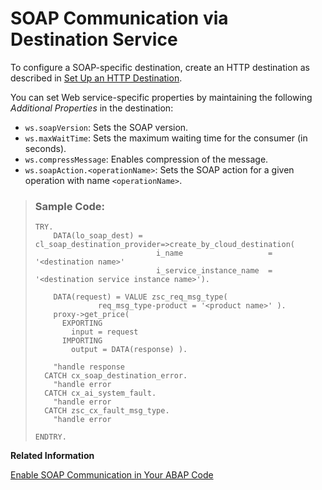 <!-- loio72bb6b5208b641a1b19672459bbfbc11 -->

# SOAP Communication via Destination Service

To configure a SOAP-specific destination, create an HTTP destination as described in [Set Up an HTTP Destination](Set_Up_an_HTTP_Destination_3884bc3.md).

You can set Web service-specific properties by maintaining the following *Additional Properties* in the destination:

-   `ws.soapVersion`: Sets the SOAP version.
-   `ws.maxWaitTime`: Sets the maximum waiting time for the consumer \(in seconds\).
-   `ws.compressMessage`: Enables compression of the message.
-   `ws.soapAction.<operationName>`: Sets the SOAP action for a given operation with name `<operationName>`.

> ### Sample Code:  
> ```
> TRY.
>     DATA(lo_soap_dest) = cl_soap_destination_provider=>create_by_cloud_destination(
>                            i_name                   = '<destination name>'
>                            i_service_instance_name  = '<destination service instance name>').
>  
>     DATA(request) = VALUE zsc_req_msg_type(
>               req_msg_type-product = '<product name>' ).
>     proxy->get_price(
>       EXPORTING
>         input = request
>       IMPORTING
>         output = DATA(response) ).
>  
>     "handle response
>   CATCH cx_soap_destination_error.
>     "handle error
>   CATCH cx_ai_system_fault.
>     "handle error
>   CATCH zsc_cx_fault_msg_type.
>     "handle error
>  
> ENDTRY.
> ```

**Related Information**  


[Enable SOAP Communication in Your ABAP Code](Enable_SOAP_Communication_in_Your_ABAP_Code_6ab460e.md "SOAP-based Web service outbound communication within the ABAP environment is enabled by using SOAP destination objects.")

